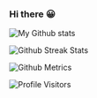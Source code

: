### Hi there :grinning:

![My Github stats](https://github-readme-stats.vercel.app/api?username=AgastyaSinghh&show_icons=true&hide_border=true&count_private=true&theme=tokyonight)

![Github Streak Stats](https://github-readme-streak-stats.herokuapp.com/?user=AgastyaSinghh&theme=tokyonight)

![Github Metrics](https://metrics.lecoq.io/AgastyaSinghh)

![Profile Visitors](https://visitor-badge.glitch.me/badge?page_id=AgastyaSinghh.AgastyaSinghh)
<!--
[![Top Langs](https://github-readme-stats.vercel.app/api/top-langs/?username=AgastyaSinghh&theme=tokyonight)](https://github.com/AgastyaSinghh/github-readme-stats)

![Github Trophies](https://github-profile-trophy.vercel.app/?username=AgastyaSinghh)




-->

<!--
**a-g-a-s-t-y-a/a-g-a-s-t-y-a** is a ✨ _special_ ✨ repository because its `README.md` (this file) appears on your GitHub profile.

Here are some ideas to get you started:

- 🔭 I’m currently working on ...
- 🌱 I’m currently learning ...
- 👯 I’m looking to collaborate on ...
- 🤔 I’m looking for help with ...
- 
- 💬 Ask me about ...
- 📫 How to reach me: ...
- 😄 Pronouns: ...

- ⚡ Fun fact: ...
-->
